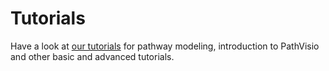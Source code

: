 # Tutorials

Have a look at [our tutorials](https://pathvisio.org/tutorials) for pathway modeling, introduction to PathVisio and other basic and advanced tutorials.
